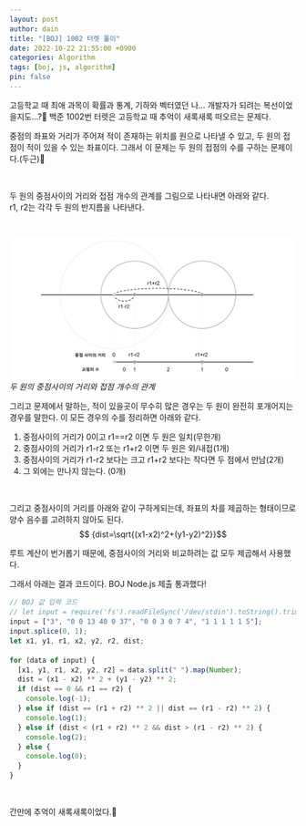 ```yaml
---
layout: post
author: dain
title: "[BOJ] 1002 터렛 풀이"
date: 2022-10-22 21:55:00 +0900
categories: Algorithm
tags: [boj, js, algorithm]
pin: false
---
```


고등학교 때 최애 과목이 확률과 통계, 기하와 벡터였던 나... 개발자가 되려는 복선이었을지도...?🤔
백준 1002번 터렛은 고등학교 때 추억이 새록새록 떠오르는 문제다.

중점의 좌표와 거리가 주어져 적이 존재하는 위치를 원으로 나타낼 수 있고, 두 원의 접점이 적이 있을 수 있는 좌표이다.
그래서 이 문제는 두 원의 접점의 수를 구하는 문제이다.(두근)🤭

<br/>

두 원의 중점사이의 거리와 접점 개수의 관계를 그림으로 나타내면 아래와 같다.  
r1, r2는 각각 두 원의 반지름을 나타낸다.

<br/>

![Portfolio Project Design](/assets/img/post/1022_circle.png)
_두 원의 중점사이의 거리와 접점 개수의 관계_

그리고 문제에서 말하는, 적이 있을곳이 무수히 많은 경우는 두 원이 완전히 포개어지는 경우를 말한다. 이 모든 경우의 수를 정리하면 아래와 같다.

1. 중점사이의 거리가 0이고 r1==r2 이면 두 원은 일치(무한개)
2. 중점사이의 거리가 r1-r2 또는 r1+r2 이면 두 원은 외/내접(1개)
3. 중점사이의 거리가 r1-r2 보다는 크고 r1+r2 보다는 작다면 두 점에서 만남(2개)
4. 그 외에는 만나지 않는다. (0개)

<br/>

그리고 중점사이의 거리를 아래와 같이 구하게되는데, 좌표의 차를 제곱하는 형태이므로 양수 음수를 고려하지 않아도 된다.
$$ {dist=\sqrt{(x1-x2)^2+(y1-y2)^2}}$$

루트 계산이 번거롭기 때문에, 중점사이의 거리와 비교하려는 값 모두 제곱해서 사용했다.

그래서 아래는 결과 코드이다. BOJ Node.js 제출 통과했다!

```javascript
// BOJ 값 입력 코드
// let input = require('fs').readFileSync('/dev/stdin').toString().trim().split('\n')
input = ["3", "0 0 13 40 0 37", "0 0 3 0 7 4", "1 1 1 1 1 5"];
input.splice(0, 1);
let x1, y1, r1, x2, y2, r2, dist;

for (data of input) {
  [x1, y1, r1, x2, y2, r2] = data.split(" ").map(Number);
  dist = (x1 - x2) ** 2 + (y1 - y2) ** 2;
  if (dist == 0 && r1 == r2) {
    console.log(-1);
  } else if (dist == (r1 + r2) ** 2 || dist == (r1 - r2) ** 2) {
    console.log(1);
  } else if (dist < (r1 + r2) ** 2 && dist > (r1 - r2) ** 2) {
    console.log(2);
  } else {
    console.log(0);
  }
}
```

<br/>

간만에 추억이 새록새록이었다.🙂
